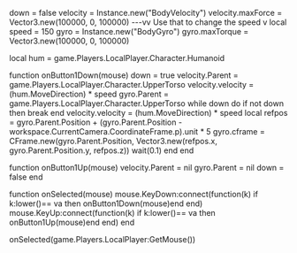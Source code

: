 down = false
velocity = Instance.new("BodyVelocity")
velocity.maxForce = Vector3.new(100000, 0, 100000)
---vv Use that to change the speed v
local speed = 150
gyro = Instance.new("BodyGyro")
gyro.maxTorque = Vector3.new(100000, 0, 100000)

local hum = game.Players.LocalPlayer.Character.Humanoid

function onButton1Down(mouse)
down = true
velocity.Parent = game.Players.LocalPlayer.Character.UpperTorso
velocity.velocity = (hum.MoveDirection) * speed
gyro.Parent = game.Players.LocalPlayer.Character.UpperTorso
while down do
if not down then break end
velocity.velocity = (hum.MoveDirection) * speed
local refpos = gyro.Parent.Position + (gyro.Parent.Position - workspace.CurrentCamera.CoordinateFrame.p).unit * 5
gyro.cframe = CFrame.new(gyro.Parent.Position, Vector3.new(refpos.x, gyro.Parent.Position.y, refpos.z))
wait(0.1)
end
end

function onButton1Up(mouse)
velocity.Parent = nil
gyro.Parent = nil
down = false
end

function onSelected(mouse)
mouse.KeyDown:connect(function(k) if k:lower()== va then onButton1Down(mouse)end end)
mouse.KeyUp:connect(function(k) if k:lower()== va then onButton1Up(mouse)end end)
end

onSelected(game.Players.LocalPlayer:GetMouse())
